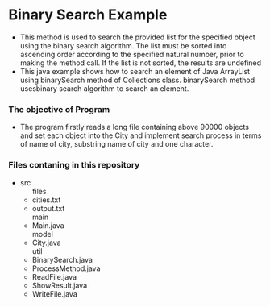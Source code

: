 <h1>Binary Search Example</h1>

<ul>
  <li>This method is used to search the provided list for the specified object using the binary search algorithm. The list must be sorted into ascending order according to the specified natural number, prior to making the method call. If the list is not sorted, the results are undefined</li>
  <li>This java example shows how to search an element of Java ArrayList using binarySearch method of Collections class. binarySearch method usesbinary search algorithm to search an element.</li>
</ul>

<h3>The objective of Program</h3>
<ul>
  <li>The program firstly reads a long file containing above 90000 objects and set each object into the City and implement search process in terms of name of city, substring name of city and one character.</li>
</ul>


<h3>Files contaning in this repository</h3>
<ul>
  <li>src
    <ul>files
      <li>cities.txt</li>
      <li>output.txt</li>
    </ul>
    <ul>main
      <li>Main.java</li>
    </ul>
    <ul>model
     <li>City.java</li>
    </ul>
    <ul>util
      <li>BinarySearch.java</li>
      <li>ProcessMethod.java</li>
      <li>ReadFile.java</li>
      <li>ShowResult.java</li>
      <li>WriteFile.java</li>
    </ul>
  </li>
</ul>
